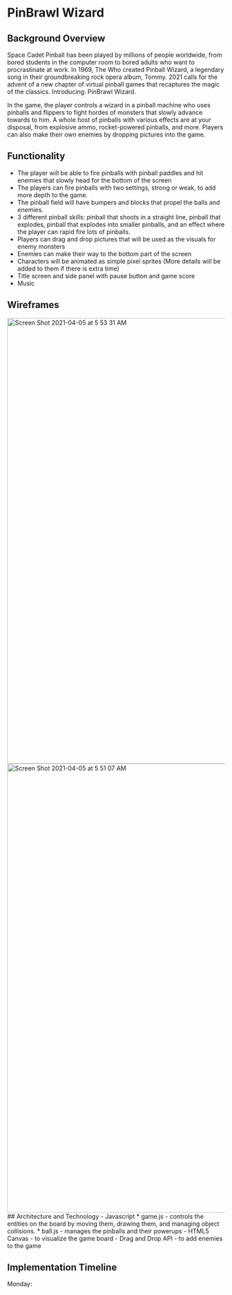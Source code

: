 # PinBrawl Wizard

## Background Overview
Space Cadet Pinball has been played by millions of people worldwide, from bored students in the computer room to bored adults who want to procrastinate at work.  In 1969, The Who created Pinball Wizard, a legendary song in their groundbreaking rock opera album, Tommy.  2021 calls for the advent of a new chapter of virtual pinball games that recaptures the magic of the classics.  Introducing: PinBrawl Wizard.  

In the game, the player controls a wizard in a pinball machine who uses pinballs and flippers to fight hordes of monsters that slowly advance towards to him.  A whole host of pinballs with various effects are at your disposal, from explosive ammo, rocket-powered pinballs, and more.  Players can also make their own enemies by dropping pictures into the game.

## Functionality
- The player will be able to fire pinballs with pinball paddles and hit enemies that slowly head for the bottom of the screen
- The players can fire pinballs with two settings, strong or weak, to add more depth to the game.
- The pinball field will have bumpers and blocks that propel the balls and enemies.
- 3 different pinball skills:  pinball that shoots in a straight line, pinball that explodes, pinball that explodes into smaller pinballs, and an effect where the player can rapid fire lots of pinballs.
- Players can drag and drop pictures that will be used as the visuals for enemy monsters
- Enemies can make their way to the bottom part of the screen
- Characters will be animated as simple pixel sprites (More details will be added to them if there is extra time)
- Title screen and side panel with pause button and game score
- Music

## Wireframes
<img width="1030" alt="Screen Shot 2021-04-05 at 5 53 31 AM" src="https://user-images.githubusercontent.com/73966827/113562175-a55e7080-95d3-11eb-831c-02f087bf0cc7.png">
<img width="1038" alt="Screen Shot 2021-04-05 at 5 51 07 AM" src="https://user-images.githubusercontent.com/73966827/113562190-abece800-95d3-11eb-8848-8c8090acd348.png">
## Architecture and Technology
- Javascript 
    * game.js - controls the entities on the board by moving them, drawing them, and managing object collisions.
    * ball.js - manages the pinballs and their powerups
- HTML5 Canvas - to visualize the game board
- Drag and Drop API - to add enemies to the game

## Implementation Timeline

Monday: 







